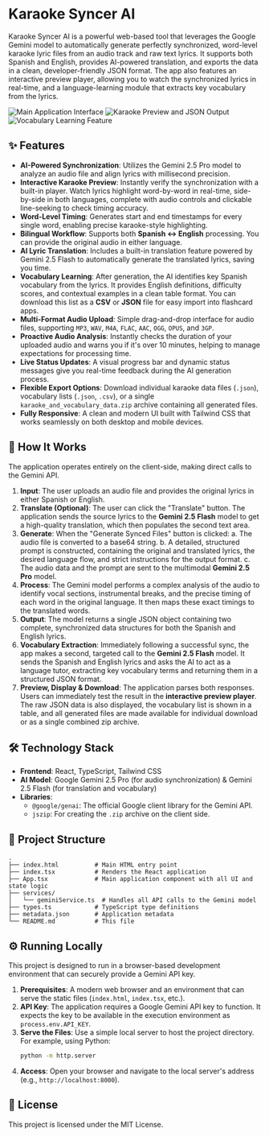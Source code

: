# Karaoke Syncer AI

Karaoke Syncer AI is a powerful web-based tool that leverages the Google Gemini model to automatically generate perfectly synchronized, word-level karaoke lyric files from an audio track and raw text lyrics. It supports both Spanish and English, provides AI-powered translation, and exports the data in a clean, developer-friendly JSON format. The app also features an interactive preview player, allowing you to watch the synchronized lyrics in real-time, and a language-learning module that extracts key vocabulary from the lyrics.

![Main Application Interface](./assets/screenshot-1.png)
![Karaoke Preview and JSON Output](./assets/screenshot-2.png)
![Vocabulary Learning Feature](./assets/screenshot-3.png)

## ✨ Features

- **AI-Powered Synchronization**: Utilizes the Gemini 2.5 Pro model to analyze an audio file and align lyrics with millisecond precision.
- **Interactive Karaoke Preview**: Instantly verify the synchronization with a built-in player. Watch lyrics highlight word-by-word in real-time, side-by-side in both languages, complete with audio controls and clickable line-seeking to check timing accuracy.
- **Word-Level Timing**: Generates start and end timestamps for every single word, enabling precise karaoke-style highlighting.
- **Bilingual Workflow**: Supports both **Spanish ↔ English** processing. You can provide the original audio in either language.
- **AI Lyric Translation**: Includes a built-in translation feature powered by Gemini 2.5 Flash to automatically generate the translated lyrics, saving you time.
- **Vocabulary Learning**: After generation, the AI identifies key Spanish vocabulary from the lyrics. It provides English definitions, difficulty scores, and contextual examples in a clean table format. You can download this list as a **CSV** or **JSON** file for easy import into flashcard apps.
- **Multi-Format Audio Upload**: Simple drag-and-drop interface for audio files, supporting `MP3`, `WAV`, `M4A`, `FLAC`, `AAC`, `OGG`, `OPUS`, and `3GP`.
- **Proactive Audio Analysis**: Instantly checks the duration of your uploaded audio and warns you if it's over 10 minutes, helping to manage expectations for processing time.
- **Live Status Updates**: A visual progress bar and dynamic status messages give you real-time feedback during the AI generation process.
- **Flexible Export Options**: Download individual karaoke data files (`.json`), vocabulary lists (`.json`, `.csv`), or a single `karaoke_and_vocabulary_data.zip` archive containing all generated files.
- **Fully Responsive**: A clean and modern UI built with Tailwind CSS that works seamlessly on both desktop and mobile devices.

## 🚀 How It Works

The application operates entirely on the client-side, making direct calls to the Gemini API.

1.  **Input**: The user uploads an audio file and provides the original lyrics in either Spanish or English.
2.  **Translate (Optional)**: The user can click the "Translate" button. The application sends the source lyrics to the **Gemini 2.5 Flash** model to get a high-quality translation, which then populates the second text area.
3.  **Generate**: When the "Generate Synced Files" button is clicked:
    a. The audio file is converted to a base64 string.
    b. A detailed, structured prompt is constructed, containing the original and translated lyrics, the desired language flow, and strict instructions for the output format.
    c. The audio data and the prompt are sent to the multimodal **Gemini 2.5 Pro** model.
4.  **Process**: The Gemini model performs a complex analysis of the audio to identify vocal sections, instrumental breaks, and the precise timing of each word in the original language. It then maps these exact timings to the translated words.
5.  **Output**: The model returns a single JSON object containing two complete, synchronized data structures for both the Spanish and English lyrics.
6.  **Vocabulary Extraction**: Immediately following a successful sync, the app makes a second, targeted call to the **Gemini 2.5 Flash** model. It sends the Spanish and English lyrics and asks the AI to act as a language tutor, extracting key vocabulary terms and returning them in a structured JSON format.
7.  **Preview, Display & Download**: The application parses both responses. Users can immediately test the result in the **interactive preview player**. The raw JSON data is also displayed, the vocabulary list is shown in a table, and all generated files are made available for individual download or as a single combined zip archive.

## 🛠️ Technology Stack

- **Frontend**: React, TypeScript, Tailwind CSS
- **AI Model**: Google Gemini 2.5 Pro (for audio synchronization) & Gemini 2.5 Flash (for translation and vocabulary)
- **Libraries**:
  - `@google/genai`: The official Google client library for the Gemini API.
  - `jszip`: For creating the `.zip` archive on the client side.

## 📂 Project Structure

```
.
├── index.html          # Main HTML entry point
├── index.tsx           # Renders the React application
├── App.tsx             # Main application component with all UI and state logic
├── services/
│   └── geminiService.ts  # Handles all API calls to the Gemini model
├── types.ts            # TypeScript type definitions
├── metadata.json       # Application metadata
└── README.md           # This file
```

## ⚙️ Running Locally

This project is designed to run in a browser-based development environment that can securely provide a Gemini API key.

1.  **Prerequisites**: A modern web browser and an environment that can serve the static files (`index.html`, `index.tsx`, etc.).
2.  **API Key**: The application requires a Google Gemini API key to function. It expects the key to be available in the execution environment as `process.env.API_KEY`.
3.  **Serve the Files**: Use a simple local server to host the project directory. For example, using Python:
    ```bash
    python -m http.server
    ```
4.  **Access**: Open your browser and navigate to the local server's address (e.g., `http://localhost:8000`).

## 📄 License

This project is licensed under the MIT License.
